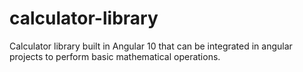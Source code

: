 # calculator-library
Calculator library built in Angular 10 that can be integrated in angular projects to perform basic mathematical operations.
